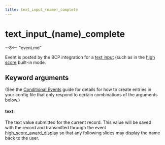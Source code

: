 ```yaml
---
title: text_input_(name)_complete
---
```


# text_input_(name)_complete


--8<-- "event.md"

Event is posted by the BCP integration for a [text input](../gmc/reference/mpf-text-input.md)
(such as in the [high score](../config/high_score.md) built-in mode.

## Keyword arguments

(See the [Conditional Events](overview/conditional.md)
guide for details for how to create entries in your config file that
only respond to certain combinations of the arguments below.)

#### text:

The text value submitted for the current record. This value will be saved
with the record and transmitted through the event
[high_score_award_display](high_score_award_display.md)
so that any following slides may display the name back to the user.
